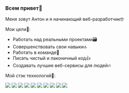 ### Всем привет👋

Меня зовут Антон и я начинающий веб-разработчик🤓

Мои цели🎯:
- Работать над реальными проектами🗃️
- Совершенствовать свои навыки🔝
- Работать в команде🤝
- Писать чистый и лаконичный код👍
- Создавать лучшие веб-сервисы для людей🔥

Мой стэк технологий🧰:

<img src="https://img.shields.io/badge/HTML-2F4F4F?style=for-the-badge&logo=НАЗВАНИЕ ЛОГОТИПА&logoColor=ЦВЕТ ЛОГОТИПА"/> <img src="https://img.shields.io/badge/CSS-2F4F4F?style=for-the-badge&logo=НАЗВАНИЕ ЛОГОТИПА&logoColor=ЦВЕТ ЛОГОТИПА"/> <img src="https://img.shields.io/badge/JavaScript-2F4F4F?style=for-the-badge&logo=НАЗВАНИЕ ЛОГОТИПА&logoColor=ЦВЕТ ЛОГОТИПА"/> <img src="https://img.shields.io/badge/React-2F4F4F?style=for-the-badge&logo=НАЗВАНИЕ ЛОГОТИПА&logoColor=ЦВЕТ ЛОГОТИПА"/> <img src="https://img.shields.io/badge/Node.js-2F4F4F?style=for-the-badge&logo=НАЗВАНИЕ ЛОГОТИПА&logoColor=ЦВЕТ ЛОГОТИПА"/> <img src="https://img.shields.io/badge/Express.js-2F4F4F?style=for-the-badge&logo=НАЗВАНИЕ ЛОГОТИПА&logoColor=ЦВЕТ ЛОГОТИПА"/> <img src="https://img.shields.io/badge/MongoDB-2F4F4F?style=for-the-badge&logo=НАЗВАНИЕ ЛОГОТИПА&logoColor=ЦВЕТ ЛОГОТИПА"/> <img src="https://img.shields.io/badge/GIT-2F4F4F?style=for-the-badge&logo=НАЗВАНИЕ ЛОГОТИПА&logoColor=ЦВЕТ ЛОГОТИПА"/> <img src="https://img.shields.io/badge/ООП-2F4F4F?style=for-the-badge&logo=НАЗВАНИЕ ЛОГОТИПА&logoColor=ЦВЕТ ЛОГОТИПА"/> <img src="https://img.shields.io/badge/БЭМ-2F4F4F?style=for-the-badge&logo=НАЗВАНИЕ ЛОГОТИПА&logoColor=ЦВЕТ ЛОГОТИПА"/>
